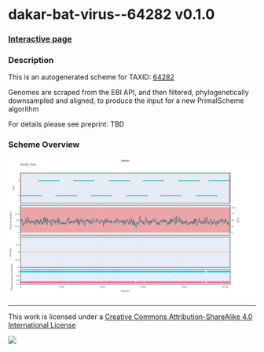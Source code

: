 # dakar-bat-virus--64282 v0.1.0

### [Interactive page](https://chrisgkent.github.io/schemes/dakar-bat-virus--64282-1000-v0.1.0)

### Description

This is an autogenerated scheme for TAXID: [64282](https://www.ncbi.nlm.nih.gov/Taxonomy/Browser/wwwtax.cgi?mode=Info&id=64282&lvl=3&lin=f&keep=1&srchmode=1&unlock)

Genomes are scraped from the EBI API, and then filtered, phylogenetically downsampled and aligned, to produce the input for a new PrimalScheme algorithm

For details please see preprint: TBD

### Scheme Overview

![Alt text](work/64282_final.png '64282_final.png')

------------------------------------------------------------------------

This work is licensed under a [Creative Commons Attribution-ShareAlike 4.0 International License](http://creativecommons.org/licenses/by-sa/4.0/) 

![](https://i.creativecommons.org/l/by-sa/4.0/88x31.png)